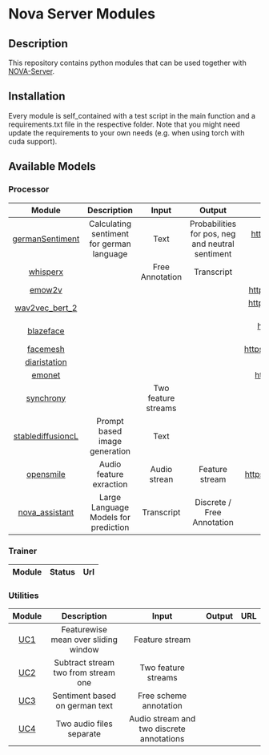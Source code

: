 # Nova Server Modules
## Description
This repository contains python modules that can be used together with [NOVA-Server](https://github.com/hcmlab/nova-server).

## Installation 
Every module is self_contained with a test script in the main function and a requirements.txt file in the respective folder.
Note that you might need update the requirements to your own needs (e.g. when using torch with cuda support).

## Available Models

### Processor

|                     Module                     |                Description                |        Input        |                      Output                      | URL                                                                       |
|:----------------------------------------------:|:-----------------------------------------:|:-------------------:|:------------------------------------------------:|:-------------------------------------------------------------------------:|
|  [germanSentiment](modules/german_sentiment)   | Calculating sentiment for german language |        Text         | Probabilities for pos, neg and neutral sentiment |          https://huggingface.co/oliverguhr/german-sentiment-bert          |
|          [whisperx](modules/whisperx)          |                                           |   Free Annotation   |                    Transcript                    |                    https://github.com/m-bain/whisperX                     |            
|            [emow2v](modules/emow2v)            |                                           |                     |                                                  |                 https://github.com/audeering/w2v2-how-to                  | 
|      [wav2vec_bert_2](modules/w2v_bert_2)      |                                           |                     |                                                  |                 https://huggingface.co/facebook/w2v-bert-2.0              | 
|         [blazeface](modules/blazeface)         |                                           |                     |                                                  |               https://github.com/hollance/BlazeFace-PyTorch               |
|          [facemesh](modules/facemesh)          |                                           |                     |                                                  |               https://github.com/tiqq111/mediapipe_pytorch               |
|      [diaristation](modules/diarisation)       |                                           |                     |                                                  |                                                                           |  
|            [emonet](modules/emonet)            |                                           |                     |                                                  |                  https://github.com/face-analysis/emonet                  |
|         [synchrony](modules/synchrony)         |                                           | Two feature streams |                                                  |                                                                           |
| [stablediffusioncL](modules/stablediffusionxl) |       Prompt based image generation       |        Text         |                                                  |                                                                           |
|         [opensmile](modules/opensmile)         |          Audio feature exraction          |    Audio strean     |                  Feature stream                  |               https://audeering.github.io/opensmile-python/               |
|      [nova_assistant](modules/nova_assistant)       |   Large Language Models for prediction    |     Transcript      |            Discrete / Free Annotation            |                             |


### Trainer
| Module                             | Status | Url                                |
|:-----------------------------------|:------:|:-----------------------------------|


### Utilities
|                          Module                           |                 Description                  |                   Input                    |                     Output                      |                                                      URL |
|:---------------------------------------------------------:|:--------------------------------------------:|:------------------------------------------:|:-----------------------------------------------:|---------------------------------------------------------:|
|           [UC1](chains/nova-server/utility/uc1)           |     Featurewise mean over sliding window     |               Feature stream               |                                                 |                                                          |
|           [UC2](chains/nova-server/utility/uc2)           |     Subtract stream two from stream one      |            Two feature streams             |                                                 |                                                          |
|           [UC3](chains/nova-server/utility/uc3)           |        Sentiment based on german text        |           Free scheme annotation           |                                                 |                                                          |
|          [UC4](chains/nova-server/utility/uc4 )           |           Two audio files separate           | Audio stream and two discrete annotations  |                                                 |                                                          |

